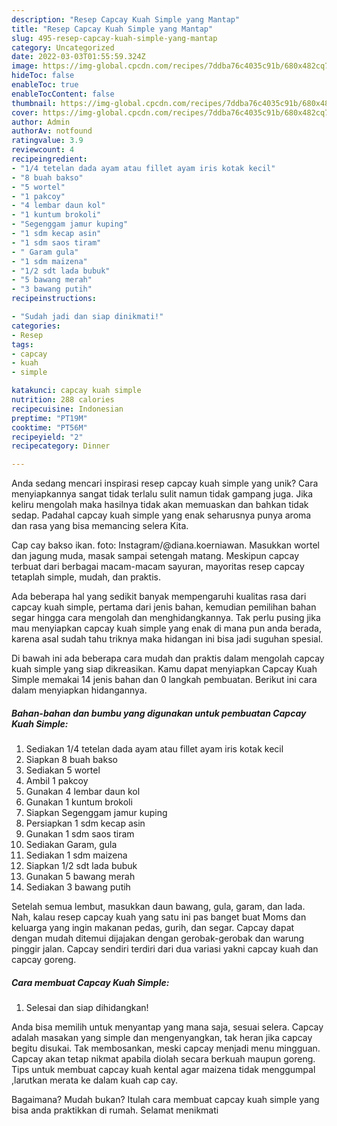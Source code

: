 ```yaml
---
description: "Resep Capcay Kuah Simple yang Mantap"
title: "Resep Capcay Kuah Simple yang Mantap"
slug: 495-resep-capcay-kuah-simple-yang-mantap
category: Uncategorized
date: 2022-03-03T01:55:59.324Z
image: https://img-global.cpcdn.com/recipes/7ddba76c4035c91b/680x482cq70/capcay-kuah-simple-foto-resep-utama.jpg
hideToc: false
enableToc: true
enableTocContent: false
thumbnail: https://img-global.cpcdn.com/recipes/7ddba76c4035c91b/680x482cq70/capcay-kuah-simple-foto-resep-utama.jpg
cover: https://img-global.cpcdn.com/recipes/7ddba76c4035c91b/680x482cq70/capcay-kuah-simple-foto-resep-utama.jpg
author: Admin
authorAv: notfound
ratingvalue: 3.9
reviewcount: 4
recipeingredient:
- "1/4 tetelan dada ayam atau fillet ayam iris kotak kecil"
- "8 buah bakso"
- "5 wortel"
- "1 pakcoy"
- "4 lembar daun kol"
- "1 kuntum brokoli"
- "Segenggam jamur kuping"
- "1 sdm kecap asin"
- "1 sdm saos tiram"
- " Garam gula"
- "1 sdm maizena"
- "1/2 sdt lada bubuk"
- "5 bawang merah"
- "3 bawang putih"
recipeinstructions:

- "Sudah jadi dan siap dinikmati!"
categories:
- Resep
tags:
- capcay
- kuah
- simple

katakunci: capcay kuah simple 
nutrition: 288 calories
recipecuisine: Indonesian
preptime: "PT19M"
cooktime: "PT56M"
recipeyield: "2"
recipecategory: Dinner

---
```





Anda sedang mencari inspirasi resep capcay kuah simple yang unik? Cara menyiapkannya sangat tidak terlalu sulit namun tidak gampang juga. Jika keliru mengolah maka hasilnya tidak akan memuaskan dan bahkan tidak sedap. Padahal capcay kuah simple yang enak seharusnya punya aroma dan rasa yang bisa memancing selera Kita.





Cap cay bakso ikan. foto: Instagram/@diana.koerniawan. Masukkan wortel dan jagung muda, masak sampai setengah matang. Meskipun capcay terbuat dari berbagai macam-macam sayuran, mayoritas resep capcay tetaplah simple, mudah, dan praktis.

Ada beberapa hal yang sedikit banyak mempengaruhi kualitas rasa dari capcay kuah simple, pertama dari jenis bahan, kemudian pemilihan bahan segar hingga cara mengolah dan menghidangkannya. Tak perlu pusing jika mau menyiapkan capcay kuah simple yang enak di mana pun anda berada, karena asal sudah tahu triknya maka hidangan ini bisa jadi suguhan spesial.






Di bawah ini ada beberapa cara mudah dan praktis dalam mengolah capcay kuah simple yang siap dikreasikan. Kamu dapat menyiapkan Capcay Kuah Simple memakai 14 jenis bahan dan 0 langkah pembuatan. Berikut ini cara dalam menyiapkan hidangannya.

<!--inarticleads1-->

##### Bahan-bahan dan bumbu yang digunakan untuk pembuatan Capcay Kuah Simple:

1. Sediakan 1/4 tetelan dada ayam atau fillet ayam iris kotak kecil
1. Siapkan 8 buah bakso
1. Sediakan 5 wortel
1. Ambil 1 pakcoy
1. Gunakan 4 lembar daun kol
1. Gunakan 1 kuntum brokoli
1. Siapkan Segenggam jamur kuping
1. Persiapkan 1 sdm kecap asin
1. Gunakan 1 sdm saos tiram
1. Sediakan  Garam, gula
1. Sediakan 1 sdm maizena
1. Siapkan 1/2 sdt lada bubuk
1. Gunakan 5 bawang merah
1. Sediakan 3 bawang putih


Setelah semua lembut, masukkan daun bawang, gula, garam, dan lada. Nah, kalau resep capcay kuah yang satu ini pas banget buat Moms dan keluarga yang ingin makanan pedas, gurih, dan segar. Capcay dapat dengan mudah ditemui dijajakan dengan gerobak-gerobak dan warung pinggir jalan. Capcay sendiri terdiri dari dua variasi yakni capcay kuah dan capcay goreng. 

<!--inarticleads2-->

##### Cara membuat Capcay Kuah Simple:


1. Selesai dan siap dihidangkan!

Anda bisa memilih untuk menyantap yang mana saja, sesuai selera. Capcay adalah masakan yang simple dan mengenyangkan, tak heran jika capcay begitu disukai. Tak membosankan, meski capcay menjadi menu mingguan. Capcay akan tetap nikmat apabila diolah secara berkuah maupun goreng. Tips untuk membuat capcay kuah kental agar maizena tidak menggumpal ,larutkan merata ke dalam kuah cap cay. 

Bagaimana? Mudah bukan? Itulah cara membuat capcay kuah simple yang bisa anda praktikkan di rumah. Selamat menikmati
